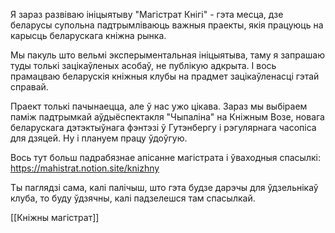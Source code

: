 
Я зараз развіваю ініцыятыву "Магістрат Кнігі" - гэта месца, дзе беларусы супольна падтрымліваюць важныя праекты, якія працуюць на карысць беларускага кніжна рынка. 

Мы пакуль што вельмі эксперыментальная ініцыятыва, таму я запрашаю туды толькі зацікаўленых асобаў, не публікую адкрыта. І вось прамацваю беларускія кніжныя клубы на прадмет зацікаўленасці гэтай справай. 

Праект толькі пачынаецца, але ў нас ужо цікава. Зараз  мы выбіраем паміж падтрымкай аўдыёспектакля "Чыпаліна" на Кніжным Возе, новага беларускага дэтэктыўнага фэнтэзі ў Гутэнбергу і рэгулярнага часопіса для дзяцей. Ну і плануем працу ўдоўгую.

Вось тут больш падрабязнае апісанне магістрата і ўваходныя спасылкі: 
https://mahistrat.notion.site/knizhny

Ты паглядзі сама, калі палічыш, што гэта будзе дарэчы для ўдзельнікаў клуба, то буду ўдзячны, калі падзелешся там спасылкай.

[[Кніжны магістрат]]
